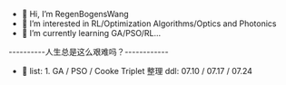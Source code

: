 - 👋 Hi, I’m RegenBogensWang
- 👀 I’m interested in RL/Optimization Algorithms/Optics and Photonics
- 🌱 I’m currently learning GA/PSO/RL...


----------人生总是这么艰难吗？------------


- 🙂 list: 
          1. GA / PSO / Cooke Triplet 整理 
             ddl: 07.10 / 07.17 / 07.24
